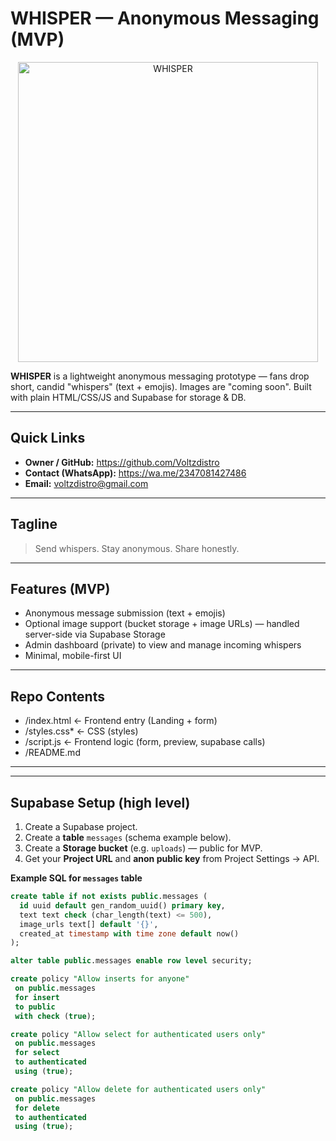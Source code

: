 # WHISPER — Anonymous Messaging (MVP)

<p align="center">
  <img src="https://i.imgur.com/woPujRs.jpeg" alt="WHISPER" width="480"/>
</p>

**WHISPER** is a lightweight anonymous messaging prototype — fans drop short, candid "whispers" (text + emojis). Images are "coming soon". Built with plain HTML/CSS/JS and Supabase for storage & DB.

---

## Quick Links
- **Owner / GitHub:** https://github.com/Voltzdistro  
- **Contact (WhatsApp):** https://wa.me/2347081427486  
- **Email:** voltzdistro@gmail.com

---

## Tagline
> Send whispers. Stay anonymous. Share honestly.

---

## Features (MVP)
- Anonymous message submission (text + emojis)  
- Optional image support (bucket storage + image URLs) — handled server-side via Supabase Storage  
- Admin dashboard (private) to view and manage incoming whispers  
- Minimal, mobile-first UI

---

## Repo Contents
- /index.html ← Frontend entry (Landing + form)
- /styles.css* ← CSS (styles)
- /script.js ← Frontend logic (form, preview, supabase calls)
- /README.md

---

---

## Supabase Setup (high level)
1. Create a Supabase project.  
2. Create a **table** `messages` (schema example below).  
3. Create a **Storage bucket** (e.g. `uploads`) — public for MVP.  
4. Get your **Project URL** and **anon public key** from Project Settings → API.

**Example SQL for `messages` table**
```sql
create table if not exists public.messages (
  id uuid default gen_random_uuid() primary key,
  text text check (char_length(text) <= 500),
  image_urls text[] default '{}',
  created_at timestamp with time zone default now()
);

alter table public.messages enable row level security;

create policy "Allow inserts for anyone" 
 on public.messages
 for insert
 to public
 with check (true);

create policy "Allow select for authenticated users only"
 on public.messages
 for select
 to authenticated
 using (true);

create policy "Allow delete for authenticated users only"
 on public.messages
 for delete
 to authenticated
 using (true);
